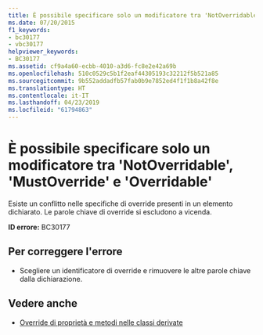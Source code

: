 ```yaml
---
title: È possibile specificare solo un modificatore tra 'NotOverridable', 'MustOverride' e 'Overridable'
ms.date: 07/20/2015
f1_keywords:
- bc30177
- vbc30177
helpviewer_keywords:
- BC30177
ms.assetid: cf9a4a60-ecbb-4010-a3d6-fc8e2e42a69b
ms.openlocfilehash: 510c0529c5b1f2eaf44305193c32212f5b521a85
ms.sourcegitcommit: 9b552addadfb57fab0b9e7852ed4f1f1b8a42f8e
ms.translationtype: HT
ms.contentlocale: it-IT
ms.lasthandoff: 04/23/2019
ms.locfileid: "61794863"
---
```

# <a name="only-one-of-notoverridable-mustoverride-or-overridable-can-be-specified"></a>È possibile specificare solo un modificatore tra 'NotOverridable', 'MustOverride' e 'Overridable'
Esiste un conflitto nelle specifiche di override presenti in un elemento dichiarato. Le parole chiave di override si escludono a vicenda.  
  
 **ID errore:** BC30177  
  
## <a name="to-correct-this-error"></a>Per correggere l'errore  
  
- Scegliere un identificatore di override e rimuovere le altre parole chiave dalla dichiarazione.  
  
## <a name="see-also"></a>Vedere anche

- [Override di proprietà e metodi nelle classi derivate](~/docs/visual-basic/programming-guide/language-features/objects-and-classes/inheritance-basics.md#overriding-properties-and-methods-in-derived-classes)
